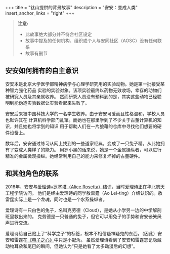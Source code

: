 +++
title = "钛山提供的背景故事"
description = "安安：变成人类"
insert_anchor_links = "right"
+++

> **注意:**
> - 此故事绝大部分并不符合社区设定
> - 故事中提及的任何机构、组织或个人与安同社区（AOSC）没有任何联系
> - 故事有删节

## 安安如何拥有的自主意识

安安本是北京大学医学部精神病学与心理学研究用的实验动物。她是第一批接受某种智力强化药品
实验的实验对象。该项实验最终以药物无效收场，幸存的动物们被研究人员及其亲属收养。
然而研究人员没有预料到的是，其实这些动物已经聪明到能伪造实验数据让实验看起来失败了。

安安后来被中国科技大学的一名学生收养。由于安安可爱而且性格温和，学校人员也默许其在
计算机科学部门乱窜。而她也在那里学到了不少关于古董计算机的知识，并且她也将学到的知识
用于帮助人们在一片狼藉的仓库中寻找他们想要的硬件设备上。

数年后，安安通过练习从网上找到的一些道家经典，变成了一只兔子精。从此她拥有了变成人类样子的能力。
用罗小黑的话来说，她是一个金属操纵者，可以进行精准的金属微观操纵。她经常利用自己的能力来修复坏掉的古董硬件。

## 和其他角色的联系

2016年，安安与[爱理诗•罗塞塔（Alice Rosetta）](https://twitter.com/TysonTanX/status/1223761663612129280?s=19)结识，当时爱理诗正在华北航天工程学院访问。
他们是经由爱理诗的同学敖雷霆（Ao Lei-ting）介绍认识的。敖雷霆实际上是一个龙魂，同时也是一个水系操纵者。

爱理诗有一只白色的兔子，名叫克劳德（Cloud），是她从小学另一边的中学解剖班里救出来的。
克劳德是一只普通的兔子，但它可以用兔子的手势和安安~~谈笑风声~~进行交流。

爱理诗给自己贴上了“科学之子”的标签，根本不相信疑神疑鬼的东西。（因此）安安和雷霆在[《电子之心》](https://tysontan.com/electric-hearts-zh/)中只是小配角。
虽然爱理诗看到了安安和雷霆忘记隐藏动物耳朵和尾巴的瞬间，但她认为“只是她看了太多动漫后的幻想”。
